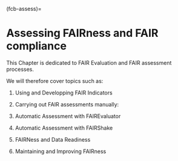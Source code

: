 (fcb-assess)=
# Assessing FAIRness and FAIR compliance

This Chapter is dedicated to FAIR Evaluation and FAIR assessment processes.

We will therefore cover topics such as:


1. Using and Developping FAIR Indicators 
2. Carrying out FAIR assessments manually:
3. Automatic Assessment with FAIREvaluator
4. Automatic Assessment with FAIRShake

5. FAIRNess and Data Readiness
6. Maintaining and Improving FAIRness


